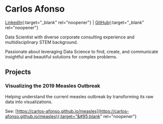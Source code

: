 # Carlos Afonso
[LinkedIn](https://www.linkedin.com/in/carlos-afonso-w){:target="&#95;blank" rel="noopener"} | [GitHub](https://github.com/carlos-afonso){:target="&#95;blank" rel="noopener"}

Data Scientist with diverse corporate consulting experience and multidisciplinary STEM background.

Passionate about leveraging Data Science to find, create, and communicate insightful and beautiful solutions for complex problems.

## Projects

### Visualizing the 2019 Measles Outbreak

Helping understand the current measles outbreak by transforming its raw data into visualizations.

See: [https://carlos-afonso.github.io/measles](https://carlos-afonso.github.io/measles){:target="&#95;blank" rel="noopener"}
